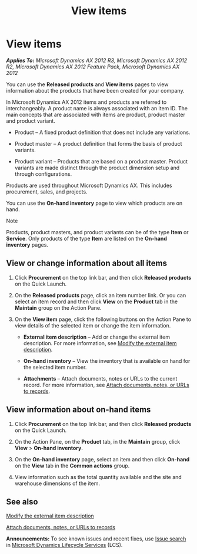 ﻿---
title: View items
TOCTitle: View items
ms:assetid: dc6f58d0-6781-496f-85c3-8a7f1d7e2bfb
ms:mtpsurl: https://technet.microsoft.com/en-us/library/Hh271669(v=AX.60)
ms:contentKeyID: 36384300
ms.date: 04/18/2014
mtps_version: v=AX.60
f1_keywords:
- EPInventTableList
- EPInventTableInfo
- EPInventOnhand
- EPInventOnhandInfo
---

# View items 


_**Applies To:** Microsoft Dynamics AX 2012 R3, Microsoft Dynamics AX 2012 R2, Microsoft Dynamics AX 2012 Feature Pack, Microsoft Dynamics AX 2012_

You can use the **Released products** and **View items** pages to view information about the products that have been created for your company.

In Microsoft Dynamics AX 2012 items and products are referred to interchangeably. A product name is always associated with an item ID. The main concepts that are associated with items are product, product master and product variant.

  - Product – A fixed product definition that does not include any variations.

  - Product master – A product definition that forms the basis of product variants.

  - Product variant – Products that are based on a product master. Product variants are made distinct through the product dimension setup and through configurations.

Products are used throughout Microsoft Dynamics AX. This includes procurement, sales, and projects.

You can use the **On-hand inventory** page to view which products are on hand.


> [!NOTE]
> <P>Products, product masters, and product variants can be of the type <STRONG>Item</STRONG> or <STRONG>Service</STRONG>. Only products of the type <STRONG>Item</STRONG> are listed on the <STRONG>On-hand inventory</STRONG> pages.</P>



## View or change information about all items

1.  Click **Procurement** on the top link bar, and then click **Released products** on the Quick Launch.

2.  On the **Released products** page, click an item number link. Or you can select an item record and then click **View** on the **Product** tab in the **Maintain** group on the Action Pane.

3.  On the **View item** page, click the following buttons on the Action Pane to view details of the selected item or change the item information.
    
      - **External item description** – Add or change the external item description. For more information, see [Modify the external item description](modify-the-external-item-description.md).
    
      - **On-hand inventory** – View the inventory that is available on hand for the selected item number.
    
      - **Attachments** – Attach documents, notes or URLs to the current record. For more information, see [Attach documents, notes, or URLs to records](attach-documents-notes-or-urls-to-records.md).

## View information about on-hand items

1.  Click **Procurement** on the top link bar, and then click **Released products** on the Quick Launch.

2.  On the Action Pane, on the **Product** tab, in the **Maintain** group, click **View** \> **On-hand inventory**.

3.  On the **On-hand inventory** page, select an item and then click **On-hand** on the **View** tab in the **Common actions** group.

4.  View information such as the total quantity available and the site and warehouse dimensions of the item.

## See also

[Modify the external item description](modify-the-external-item-description.md)

[Attach documents, notes, or URLs to records](attach-documents-notes-or-urls-to-records.md)

  
**Announcements:** To see known issues and recent fixes, use [Issue search](http://go.microsoft.com/fwlink/?linkid=389258) in [Microsoft Dynamics Lifecycle Services](http://go.microsoft.com/fwlink/?linkid=306505) (LCS).


